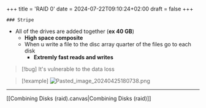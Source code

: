 +++
title = 'RAID 0'
date = 2024-07-22T09:10:24+02:00
draft = false
+++

    ### Stripe 
- All of the drives are added together (**ex 40 GB**)
	- **High  space composite**
	- When u write a file to the disc array quarter of the files  go to each disk
		- **Extremly fast   reads and writes**

>[!bug] It's vulnerable to the data loss

>[!example]
![Pasted_image_20240425180738.png](/Notes/Pasted_image_20240425180738.png)

----
[[Combining Disks (raid).canvas|Combining Disks (raid)]]